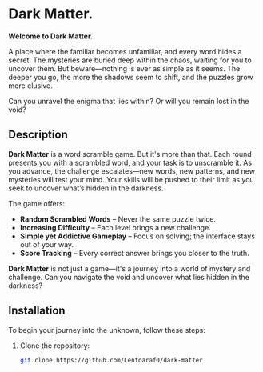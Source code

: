 # **Dark Matter**.

**Welcome to Dark Matter.**

A place where the familiar becomes unfamiliar, and every word hides a secret. The mysteries are buried deep within the chaos, waiting for you to uncover them. But beware—nothing is ever as simple as it seems. The deeper you go, the more the shadows seem to shift, and the puzzles grow more elusive.

Can you unravel the enigma that lies within? Or will you remain lost in the void?

## **Description**

**Dark Matter** is a word scramble game. But it's more than that. Each round presents you with a scrambled word, and your task is to unscramble it. As you advance, the challenge escalates—new words, new patterns, and new mysteries will test your mind. Your skills will be pushed to their limit as you seek to uncover what’s hidden in the darkness.

The game offers:
- **Random Scrambled Words** – Never the same puzzle twice.
- **Increasing Difficulty** – Each level brings a new challenge.
- **Simple yet Addictive Gameplay** – Focus on solving; the interface stays out of your way.
- **Score Tracking** – Every correct answer brings you closer to the truth.

**Dark Matter** is not just a game—it's a journey into a world of mystery and challenge. Can you navigate the void and uncover what lies hidden in the darkness?

## **Installation**

To begin your journey into the unknown, follow these steps:

1. Clone the repository:
   ```bash
   git clone https://github.com/Lentoaraf0/dark-matter
